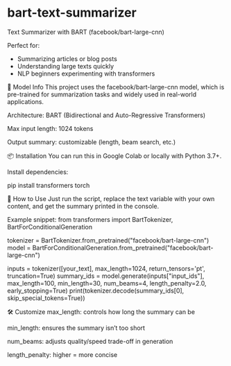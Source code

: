 # bart-text-summarizer
Text Summarizer with BART (facebook/bart-large-cnn)

Perfect for:
- Summarizing articles or blog posts
- Understanding large texts quickly
- NLP beginners experimenting with transformers

🧠 Model Info
This project uses the facebook/bart-large-cnn model, which is pre-trained for summarization tasks and widely used in real-world applications.

Architecture: BART (Bidirectional and Auto-Regressive Transformers)

Max input length: 1024 tokens

Output summary: customizable (length, beam search, etc.)

📦 Installation
You can run this in Google Colab or locally with Python 3.7+.

Install dependencies:

pip install transformers torch

🧾 How to Use
Just run the script, replace the text variable with your own content, and get the summary printed in the console.

Example snippet:
from transformers import BartTokenizer, BartForConditionalGeneration

tokenizer = BartTokenizer.from_pretrained("facebook/bart-large-cnn")
model = BartForConditionalGeneration.from_pretrained("facebook/bart-large-cnn")

inputs = tokenizer([your_text], max_length=1024, return_tensors='pt', truncation=True)
summary_ids = model.generate(inputs["input_ids"], max_length=100, min_length=30, num_beams=4, length_penalty=2.0, early_stopping=True)
print(tokenizer.decode(summary_ids[0], skip_special_tokens=True))

🛠️ Customize
max_length: controls how long the summary can be

min_length: ensures the summary isn’t too short

num_beams: adjusts quality/speed trade-off in generation

length_penalty: higher = more concise
